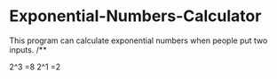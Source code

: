 # Exponential-Numbers-Calculator
This program can calculate exponential numbers when people put two inputs.
/**

2^3 =8
2^1 =2
